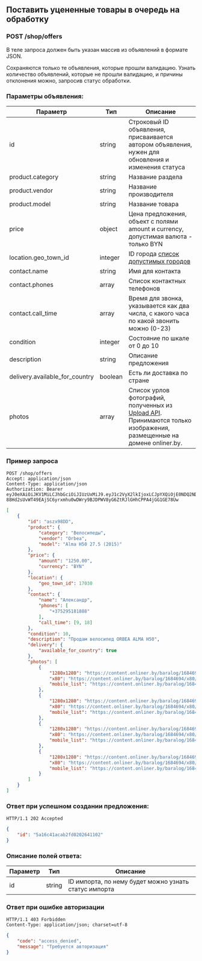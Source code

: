 ## Поставить уцененные товары в очередь на обработку

### POST /shop/offers

В теле запроса должен быть указан массив из объявлений в формате JSON.

Сохраняются только те объявления, которые прошли валидацию. Узнать количество объявлений,
которые не прошли валидацию, и причины отклонения можно, запросив статус обработки.

### Параметры объявления<a name="parameters"></a>:

|Параметр|Тип|Описание|
|---|---|---|
|id|string|Строковый ID объявления, присваивается автором объявления, нужен для обновления и изменения статуса|
|product.category|string|Название раздела|
|product.vendor|string|Название производителя|
|product.model|string|Название товара|
|price|object|Цена предложения, объект с полями amount и currency, допустимая валюта - только BYN|
|location.geo_town_id|integer|ID города [список допустимых городов](towns.md)|
|contact.name|string|Имя для контакта|
|contact.phones|array|Список контактных телефонов|
|contact.call_time|array|Время для звонка, указывается как два числа, с какого часа по какой звонить можно (0-23)|
|condition|integer|Состояние по шкале от 0 до 10|
|description|string|Описание предложения|
|delivery.available_for_country|boolean|Есть ли доставка по стране|
|photos|array|Список урлов фотографий, полученных из [Upload API](upload_images.md).  Принимаются только изображения, размещенные на домене onliner.by.|

### Пример запроса

```http
POST /shop/offers
Accept: application/json
Content-Type: application/json
Authorization: Bearer eyJ0eXAiOiJKV1MiLCJhbGciOiJIUzUxMiJ9.eyJ1c2VyX2lkIjoxLCJpYXQiOjE0NDQ2NDIxODMsInNjb3BlcyI6WyJ0ZXN0LnNjb3BlIl0sImV4cCI6MTQ0NTY0MjE4M30.7rZjdI5_ARGeufWF2ZaSP-88Hd2sUvWT49EAjSC6yrxmhu0wDWry9BJDPWV8yG6ZtRJlGHhCPPA4jGG1GE78Uw
```
```json
[
    {
        "id": "aszx98DD",
        "product": {
            "category": "Велосипеды",
            "vendor": "Orbea",
            "model": "Alma H50 27.5 (2015)"
        },
        "price": {
            "amount": "1250.00",
            "currency": "BYN"
        },
        "location": {
            "geo_town_id": 17030
        },
        "contact": {
            "name": "Александр",
            "phones": [
                "+375295181888"
            ],
            "call_time": [9, 18]
        },
        "condition": 10,
        "description": "Продам велосипед ORBEA ALMA H50",
        "delivery": {
            "available_for_country": true
        },
        "photos": [
            {
                "1280x1280": "https://content.onliner.by/baralog/1684694/x1280/e1ffcd1e6d8dc975e1457a1e01e8aeab.jpeg",
                "x80": "https://content.onliner.by/baralog/1684694/x80/e1ffcd1e6d8dc975e1457a1e01e8aeab.jpeg",
                "mobile_list": "https://content.onliner.by/baralog/1684694/mobile-list/e1ffcd1e6d8dc975e1457a1e01e8aeab.jpeg"
            },
            {
                "1280x1280": "https://content.onliner.by/baralog/1684694/x1280/998f13b1ab59aa306302713cdb2bba49.jpeg",
                "x80": "https://content.onliner.by/baralog/1684694/x80/998f13b1ab59aa306302713cdb2bba49.jpeg",
                "mobile_list": "https://content.onliner.by/baralog/1684694/mobile-list/998f13b1ab59aa306302713cdb2bba49.jpeg"
            },
            {
                "1280x1280": "https://content.onliner.by/baralog/1684694/x1280/d576be2d20ac28db67c69c5fcaeb9383.jpeg",
                "x80": "https://content.onliner.by/baralog/1684694/x80/d576be2d20ac28db67c69c5fcaeb9383.jpeg",
                "mobile_list": "https://content.onliner.by/baralog/1684694/mobile-list/d576be2d20ac28db67c69c5fcaeb9383.jpeg"
            },
            {
                "1280x1280": "https://content.onliner.by/baralog/1684694/x1280/c874bfa66af8153bca0cf28b5a1002eb.jpeg",
                "x80": "https://content.onliner.by/baralog/1684694/x80/c874bfa66af8153bca0cf28b5a1002eb.jpeg",
                "mobile_list": "https://content.onliner.by/baralog/1684694/mobile-list/c874bfa66af8153bca0cf28b5a1002eb.jpeg"
            }
        ]
    }
]
```

### Ответ при успешном создании предложения<a name="response"></a>:

```http
HTTP/1.1 202 Accepted
```
```json
{
    "id": "5a16c41acab2fd0202641102"
}
```

### Описание полей ответа<a name="fields"></a>:

|Параметр|Тип|Описание|
|---|---|---|
|id|string|ID импорта, по нему будет можно узнать статус импорта|

### Ответ при ошибке авторизации

```http
HTTP/1.1 403 Forbidden
Content-Type: application/json; charset=utf-8
```
```json
{
    "code": "access_denied",
    "message": "Требуется авторизация"
}
```
